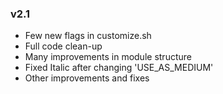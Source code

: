 ### v2.1 ###
- Few new flags in customize.sh
- Full code clean-up
- Many improvements in module structure
- Fixed Italic after changing 'USE_AS_MEDIUM'
- Other improvements and fixes